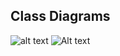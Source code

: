 ## Class Diagrams
![alt text](http://url/to/class_diagram_theory.png)
![Alt text](relative/path/to/class_diagram_theory.png?raw=true "Title")

